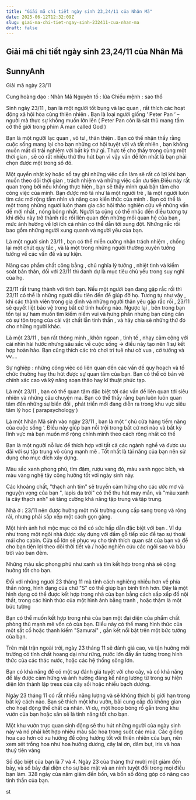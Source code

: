 ```yaml
---
title: "Giải mã chi tiết ngày sinh 23,24/11 của Nhân Mã"
date: 2025-06-12T12:32:09Z
slug: giai-ma-chi-tiet-ngay-sinh-232411-cua-nhan-ma
draft: false
---
```


## Giải mã chi tiết ngày sinh 23,24/11 của Nhân Mã

## SunnyAnh

Giải mã ngày 23/11

Cung hoàng đạo : Nhân Mã
Nguyên tố : lửa
Chiếu mệnh : sao thổ

Sinh ngày 23/11 , bạn là một người tốt bụng và lạc quan , rất thích các hoạt động xã hội hòa cùng thiên nhiên . Bạn là loại người giống ‘ Peter Pan ‘ – người mà thực sự không muốn lớn lên ( Peter Pan còn là sát thủ mang tầm cỡ thế giới trong phim A man called God  )

Bạn là một người lạc quan , vô tư , thân thiện . Bạn có thể nhận thấy rằng cuộc sống mang lại cho bạn những cơ hội tuyệt vời và tất nhiên , bạn không muốn mất đi trải nghiệm với bất kỳ thứ gì.
Thực tế cho thấy trong cùng một thời gian , sẽ có rất nhiều thứ thu hút bạn vì vậy vấn đề lớn nhất là bạn phải chọn được một trong số đó.

Một quyển nhật ký hoặc sổ tay ghi những việc cần làm sẽ rất có lợi khi bạn muốn theo dõi thời gian , trách nhiệm và những việc cần ưu tiên.Điều này rất quan trọng bởi nếu không thực hiện , bạn sẽ thấy mình quá bận tâm cho công việc của mình.
Bạn được mô tả như là một người trẻ , là một người luôn tìm các mở rộng tầm nhìn và nâng cao kiến thức của mình . Bạn có thể là một trong những người luôn tham gia các hội thảo nghiên cứu về những vấn đề mới nhất , nóng bỏng nhất.
Người ta cũng có thể nhắc đến điều tương tự khi điều này trở thành rắc rối liên quan đến những mối quan hệ của bạn , mức ảnh hưởng về lợi ích cá nhân có thể dẫn tới xung đột. Những rắc rối bao gồm những người xung quanh và người yêu của bạn.

Là một người sinh 23/11 , bạn có thể miễn cưỡng nhận trách nhiệm , chống lại một chút quy tắc , và là một trong những người thường xuyên tưởng tưởng về các vấn đề và sự kiện.

Nâng cao phẩm chất công bằng , chủ nghĩa lý tưởng , nhiệt tình và kiểm soát bản thân, đối với 23/11 thì danh dự là mục tiêu chủ yếu trong suy nghĩ của họ.

23/11 rất trung thành với tình bạn. Nếu một người bạn đang gặp rắc rối thì 23/11 có thể là những người đầu tiên đến để giúp đỡ họ. Tương tự như vậy , khi các thành viên trong gia đình và những người thân yêu gặp rắc rối , 23/11 sẽ quyết liệt bảo vệ trong bất cứ tình huống nào.
Ngược lại , bên trong bạn tồn tại sự ham muốn tìm kiếm niềm vui và hưng phấn nhưng bạn cũng cần có sự tôn trọng của cải vật chất lẫn tinh thần , và hãy chia sẽ những thứ đó cho những người khác.

Là một 23/11 , bạn rất thông minh , khôn ngoan , tinh tế , nhạy cảm cộng với cái nhìn hài hước nhưng sâu sắc về cuộc sống -> điều này tạo nên 1 sự kết hợp hoàn hảo. Bạn cũng thích các trò chơi trí tuê như cờ vua , cờ tướng và vv….

Sự nghiệp : những công việc có liên quan đến các vấn đề quy hoạch và tổ chức thường hay thu hút được sự quan tâm của bạn. Bạn có thể có bản vẽ chính xác cao và kỹ năng soạn thảo hay kĩ thuật phức tạp.

Là một 23/11 , bạn có thể quan tâm đặc biệt tới các vấn đề liên quan tới siêu nhiên và những câu chuyện ma. Bạn có thể thấy rằng bạn luôn luôn quan tâm đến những sự biến đổi , phát triển mới đang diễn ra trong khu vực siêu tâm lý học ( parapsychology )

Là một Nhân Mã sinh vào ngày 23/11 , bạn là một ‘ chủ cửa hàng tiềm năng của cuộc sống ‘. Điều này giúp bạn nổi trội trong bất cứ nơi nào và bất kỳ lĩnh vực mà bạn muốn mở rộng chính mình theo cách rông nhất có thể

Bạn là một người nỗ lực để thích hợp với tất cả các ngành nghề và được ưu đãi với sự tập trung vô cùng mạnh mẽ . Tốt nhất là tài năng của bạn nên sử dụng cho mục đích xây dựng.

Màu sắc xanh phong phú, tím đậm, rượu vang đỏ, màu xanh ngọc bích, và màu vàng nghệ tây cộng hưởng tốt với ngày sinh này.

Các khoáng chất, "thạch anh tím" sẽ truyền cảm hứng cho các ước mơ và nguyện vọng của bạn ", lapis da trời" có thể thu hút may mắn, và "màu xanh lá cây thạch anh" sẽ tăng cường khả năng tập trung và tập trung.

Nhà ở : 23/11 nên được hưởng một môi trường cung cấp sang trọng và rộng rãi, nhưng phải sắp xếp một cách gọn gàng.

Một hình ảnh hơi mộc mạc có thể có sức hấp dẫn đặc biệt với bạn . Ví dụ như trong một ngôi nhà được xây dựng với dầm gỗ tiếp xúc để tạo sự thoải mái cho cabin. Cửa sổ lớn sẽ phục vụ cho tính thích quan sát của bạn và để cho bạn tiện lợi theo dõi thời tiết và / hoặc nghiên cứu các ngôi sao và bầu trời vào ban đêm.

Những màu sắc phong phú như xanh và tím kết hợp trong nhà sẽ cộng hưởng tốt cho bạn.

Đối với những người 23 tháng 11 mà tính cách nghiêng nhiều hơn về phía thần nông, hình dạng của chữ "S" có thể giúp bạn bình tĩnh hơn. Đây là một hình dạng có thể được kết hợp trong nhà của bạn bằng cách sắp xếp đồ nội thất, trong các hình thức của một hình ảnh bằng tranh , hoặc thậm là một bức tường

Bạn có thể muốn kết hợp trong nhà của bạn một đại diện của phẩm chất phòng thủ mạnh mẽ vốn có của bạn. Điều này có thể mang hình thức của một sắt cổ hoặc thanh kiếm "Samurai" , gắn kết nổi bật trên một bức tường của bạn.

Trên mặt trận ngoài trời, ngày 23 tháng 11 sẽ đánh giá cao, và tận hưởng môi trường có tính chất hoang dại như rừng, nước lớn đầy ấn tượng trong hình thức của các thác nước, hoặc các hệ thống sông lớn.

Bạn có khả năng để có một sự đánh giá tuyệt vời cho cây, và có khả năng để lấy được cảm hứng và ảnh hưởng đáng kể năng lượng từ trong sự hiện diện lớn thành lập tress của cây sồi hoặc nhiều bạch dương.

Ngày 23 tháng 11 có rất nhiều năng lượng và sẽ không thích bị giới hạn trong bất kỳ cách nào. Bạn sẽ thích một khu vườn, bãi cung cấp đủ không gian cho hoạt động thể chất cá nhân. Ví dụ, một hoop bóng rổ gắn trong khu vườn của bạn hoặc sân sẽ là tính năng tốt cho bạn.

Một khu vườn trực quan sinh động sẽ thu hút những người của ngày sinh này và nó phải kết hợp nhiều màu sắc hoa trong suốt các mùa. Các giống hoa cao hơn có xu hướng để cộng hưởng tốt với thiên nhiên của bạn, nên xem xét trồng hoa như hoa hướng dương, cây lai ơn, dâm bụt, iris và hoa thuỷ tiên vàng

Số đặc biệt của bạn là 7 và 4. Ngày 23 của tháng thứ mười một giảm đến bảy, và số bảy đại diện cho sự bảo mật và an ninh tuyệt đối trong mọi điều bạn làm. 328 ngày của năm giảm đến bốn, và bốn số đóng góp có nâng cao tinh thần của bạn.

st